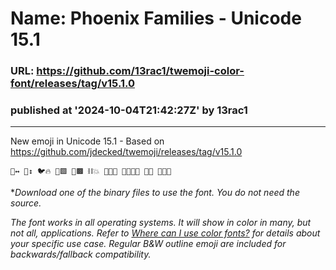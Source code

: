 # Name: Phoenix Families - Unicode 15.1 
### URL: https://github.com/13rac1/twemoji-color-font/releases/tag/v15.1.0
### published at '2024-10-04T21:42:27Z' by 13rac1
---
New emoji in Unicode 15.1 - Based on https://github.com/jdecked/twemoji/releases/tag/v15.1.0
```
🙂↔️ 🙂↕️ 🐦🔥 🍋🟩 🍄🟫 ⛓️💥 🧑🧑🧒 🧑🧑🧒🧒 🧑🧒 🧑🧒🧒
```
**Download one of the binary files to use the font. You do not need the source.*

*The font works in all operating systems. It will show in color in many, but not all, applications. Refer to [Where can I use color fonts?](https://www.colorfonts.wtf/#section4) for details about your specific use case. Regular B&W outline emoji are included for backwards/fallback compatibility.*
